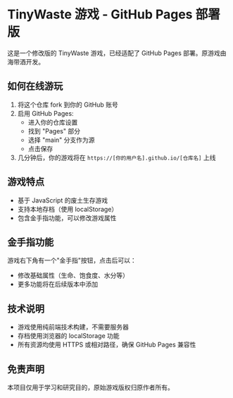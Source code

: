 # TinyWaste 游戏 - GitHub Pages 部署版

这是一个修改版的 TinyWaste 游戏，已经适配了 GitHub Pages 部署。原游戏由海带酒开发。

## 如何在线游玩

1. 将这个仓库 fork 到你的 GitHub 账号
2. 启用 GitHub Pages:
   - 进入你的仓库设置
   - 找到 "Pages" 部分
   - 选择 "main" 分支作为源
   - 点击保存
3. 几分钟后，你的游戏将在 `https://[你的用户名].github.io/[仓库名]` 上线

## 游戏特点

- 基于 JavaScript 的废土生存游戏
- 支持本地存档（使用 localStorage）
- 包含金手指功能，可以修改游戏属性

## 金手指功能

游戏右下角有一个"金手指"按钮，点击后可以：
- 修改基础属性（生命、饱食度、水分等）
- 更多功能将在后续版本中添加

## 技术说明

- 游戏使用纯前端技术构建，不需要服务器
- 存档使用浏览器的 localStorage 功能
- 所有资源均使用 HTTPS 或相对路径，确保 GitHub Pages 兼容性

## 免责声明

本项目仅用于学习和研究目的，原始游戏版权归原作者所有。
